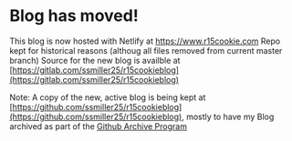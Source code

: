 # Blog has moved!

This blog is now hosted with Netlify at https://www.r15cookie.com  Repo kept
for historical reasons (althoug all files removed from current master branch)
Source for the new blog is availble at [https://gitlab.com/ssmiller25/r15cookieblog](https://gitlab.com/ssmiller25/r15cookieblog)

Note: A copy of the new, active blog is being kept at [https://github.com/ssmiller25/r15cookieblog](https://github.com/ssmiller25/r15cookieblog), mostly to have my Blog archived as part of the [Github Archive Program](https://archiveprogram.github.com/)
